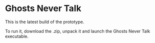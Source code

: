 # Ghosts Never Talk

This is the latest build of the prototype.

To run it, download the .zip, unpack it and launch the Ghosts Never Talk executable.